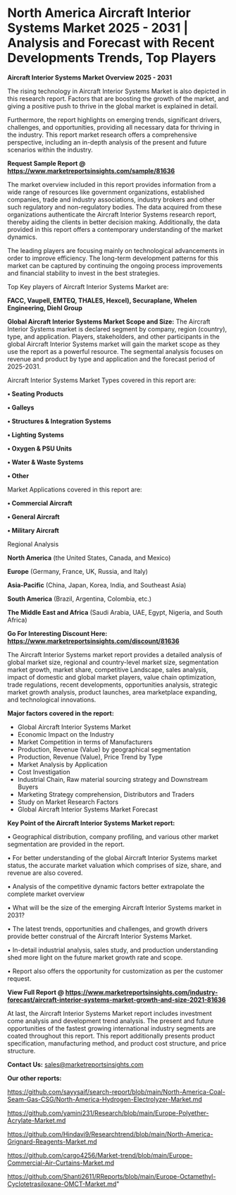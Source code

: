 # North America Aircraft Interior Systems Market 2025 - 2031 | Analysis and Forecast with Recent Developments Trends, Top Players

<Strong> Aircraft Interior Systems Market Overview 2025 - 2031</strong>

The rising technology in Aircraft Interior Systems Market is also depicted in this research report. Factors that are boosting the growth of the market, and giving a positive push to thrive in the global market is explained in detail.

Furthermore, the report highlights on emerging trends, significant drivers, challenges, and opportunities, providing all necessary data for thriving in the industry. This report market research offers a comprehensive perspective, including an in-depth analysis of the present and future scenarios within the industry.

<strong>Request Sample Report @ <a href=https://www.marketreportsinsights.com/sample/81636>https://www.marketreportsinsights.com/sample/81636</a></strong>

The market overview included in this report provides information from a wide range of resources like government organizations, established companies, trade and industry associations, industry brokers and other such regulatory and non-regulatory bodies. The data acquired from these organizations authenticate the Aircraft Interior Systems research report, thereby aiding the clients in better decision making. Additionally, the data provided in this report offers a contemporary understanding of the market dynamics.

The leading players are focusing mainly on technological advancements in order to improve efficiency. The long-term development patterns for this market can be captured by continuing the ongoing process improvements and financial stability to invest in the best strategies.

Top Key players of Aircraft Interior Systems Market are:

<strong>FACC, Vaupell, EMTEQ, THALES, Hexcel), Securaplane, Whelen Engineering, Diehl Group</strong>

<strong><b>Global Aircraft Interior Systems Market Scope and Size:</b></strong>
The Aircraft Interior Systems market is declared segment by company, region (country), type, and application. Players, stakeholders, and other participants in the global Aircraft Interior Systems market will gain the market scope as they use the report as a powerful resource. The segmental analysis focuses on revenue and product by type and application and the forecast period of 2025-2031.

Aircraft Interior Systems Market Types covered in this report are:

<strong>• Seating Products

• Galleys

• Structures & Integration Systems

• Lighting Systems

• Oxygen & PSU Units

• Water & Waste Systems

• Other</strong>

Market Applications covered in this report are:

<strong>• Commercial Aircraft

• General Aircraft

• Military Aircraft</strong> 

Regional Analysis

<strong>North America</strong> (the United States, Canada, and Mexico)

<strong>Europe</strong> (Germany, France, UK, Russia, and Italy)

<strong>Asia-Pacific</strong> (China, Japan, Korea, India, and Southeast Asia)

<strong>South America</strong> (Brazil, Argentina, Colombia, etc.)

<strong>The Middle East and Africa</strong> (Saudi Arabia, UAE, Egypt, Nigeria, and South Africa)

<strong>Go For Interesting Discount Here: <a href=https://www.marketreportsinsights.com/discount/81636>https://www.marketreportsinsights.com/discount/81636</a></strong>

The Aircraft Interior Systems market report provides a detailed analysis of global market size, regional and country-level market size, segmentation market growth, market share, competitive Landscape, sales analysis, impact of domestic and global market players, value chain optimization, trade regulations, recent developments, opportunities analysis, strategic market growth analysis, product launches, area marketplace expanding, and technological innovations.

<strong><b>Major factors covered in the report:</b></strong>
<ul>
  <li>Global Aircraft Interior Systems Market </li>
  <li>Economic Impact on the Industry</li>
  <li>Market Competition in terms of Manufacturers</li>
  <li>Production, Revenue (Value) by geographical segmentation</li>
  <li>Production, Revenue (Value), Price Trend by Type</li>
  <li>Market Analysis by Application</li>
  <li>Cost Investigation</li>
  <li>Industrial Chain, Raw material sourcing strategy and Downstream Buyers</li>
  <li>Marketing Strategy comprehension, Distributors and Traders</li>
  <li>Study on Market Research Factors</li>
  <li>Global Aircraft Interior Systems Market Forecast</li>
</ul>

<strong><b>Key Point of the Aircraft Interior Systems Market report:</b></strong>

• Geographical distribution, company profiling, and various other market segmentation are provided in the report.

• For better understanding of the global Aircraft Interior Systems market status, the accurate market valuation which comprises of size, share, and revenue are also covered.

• Analysis of the competitive dynamic factors better extrapolate the complete market overview

• What will be the size of the emerging Aircraft Interior Systems market in 2031?

• The latest trends, opportunities and challenges, and growth drivers provide better construal of the Aircraft Interior Systems Market.

• In-detail industrial analysis, sales study, and production understanding shed more light on the future market growth rate and scope.

• Report also offers the opportunity for customization as per the customer request.

<strong><b>View Full Report @ <a href=https://www.marketreportsinsights.com/industry-forecast/aircraft-interior-systems-market-growth-and-size-2021-81636>https://www.marketreportsinsights.com/industry-forecast/aircraft-interior-systems-market-growth-and-size-2021-81636</a></b></strong>


At last, the Aircraft Interior Systems Market report includes investment come analysis and development trend analysis. The present and future opportunities of the fastest growing international industry segments are coated throughout this report. This report additionally presents product specification, manufacturing method, and product cost structure, and price structure.

<strong>Contact Us:</strong>
sales@marketreportsinsights.com

<strong>Our other reports:</strong>

<a href=https://github.com/sayysaif/search-report/blob/main/North-America-Coal-Seam-Gas-CSG/North-America-Hydrogen-Electrolyzer-Market.md>https://github.com/sayysaif/search-report/blob/main/North-America-Coal-Seam-Gas-CSG/North-America-Hydrogen-Electrolyzer-Market.md</a>

<a href=https://github.com/yamini231/Research/blob/main/Europe-Polyether-Acrylate-Market.md>https://github.com/yamini231/Research/blob/main/Europe-Polyether-Acrylate-Market.md</a>

<a href=https://github.com/Hindavi9/Researchtrend/blob/main/North-America-Grignard-Reagents-Market.md>https://github.com/Hindavi9/Researchtrend/blob/main/North-America-Grignard-Reagents-Market.md</a>

<a href=https://github.com/cargo4256/Market-trend/blob/main/Europe-Commercial-Air-Curtains-Market.md>https://github.com/cargo4256/Market-trend/blob/main/Europe-Commercial-Air-Curtains-Market.md</a>

<a href=https://github.com/Shanti2611/RReports/blob/main/Europe-Octamethyl-Cyclotetrasiloxane-OMCT-Market.md>https://github.com/Shanti2611/RReports/blob/main/Europe-Octamethyl-Cyclotetrasiloxane-OMCT-Market.md</a>"
